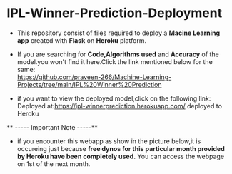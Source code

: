 # IPL-Winner-Prediction-Deployment
 
* This repository consist of files required to deploy a **Macine Learning app** created with **Flask** on **Heroku** platform.  

* If you are searching for **Code,Algorithms used** and **Accuracy** of the model.you won't find it here.Click the link mentioned below for the same:   
https://github.com/praveen-266/Machine-Learning-Projects/tree/main/IPL%20Winner%20Prediction

* if you want to view the deployed model,click on the following link:      
     Deployed at:https://ipl-winnerprediction.herokuapp.com/ deployed to Heroku     
     
** ----- Important Note -----**
* if you encounter this webapp as show in the picture below,it is occureing just because **free dynos for this particular month provided by Heroku have been completely used.** You can access the webpage on 1st of the next month.      
